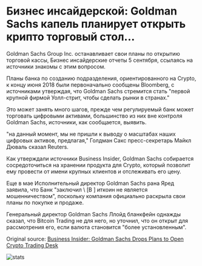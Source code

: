 # Бизнес инсайдерской: Goldman Sachs капель планирует открыть крипто торговый стол...

Goldman Sachs Group Inc. останавливает свои планы по открытию торговой кассы, Бизнес инсайдерские отчеты 5 сентября, ссылаясь на источники знакомы с этим вопросом.

Планы банка по созданию подразделения, ориентированного на Crypto, к концу июня 2018 были первоначально сообщены Bloomberg, с источниками утверждая, что Goldman Sachs стремится стать "первой крупной фирмой Уолл-стрит, чтобы сделать рынки в странах."

Это может занять много шагов, прежде чем регулируемый банк может торговать цифровыми активами, большинство из них вне контроля Goldman Sachs, источники, как сообщается, выявить.

"на данный момент, мы не пришли к выводу о масштабах наших цифровых активов, предлагая," Голдман Сакс пресс-секретарь Майкл Дюваль сказал Reuters.

Как утверждали источники Business Insider, Goldman Sachs собирается сосредоточиться на хранении продукта для Crypto, который позволит ему провести от имени крупных клиентов и отслеживать его цену.

Еще в мае Исполнительный директор Goldman Sachs рана Яред заявила, что Банк "заключил \ [B \] иткоин не является мошенничеством", поскольку компания официально раскрыла свои планы по покупке и продаже.

Генеральный директор Goldman Sachs Ллойд бланкфейн однажды сказал, что Bitcoin Trading не для него, но уточнил, что он открыт для рассмотрения его, если валюта становится "более установленным".

Original source: [Business Insider: Goldman Sachs Drops Plans to Open Crypto Trading Desk](https://cointelegraph.com/news/business-insider-goldman-sachs-drops-plans-to-open-crypto-trading-desk)

![stats](https://c.statcounter.com/11760860/0/a89fa40b/1/ "stats")